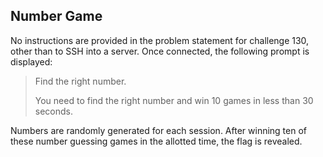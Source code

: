 Number Game
-----------

No instructions are provided in the problem statement for challenge 130, other
than to SSH into a server. Once connected, the following prompt is displayed:

> Find the right number.
>
> You need to find the right number and win 10 games in less than 30 seconds.

Numbers are randomly generated for each session. After winning ten of these
number guessing games in the allotted time, the flag is revealed.
